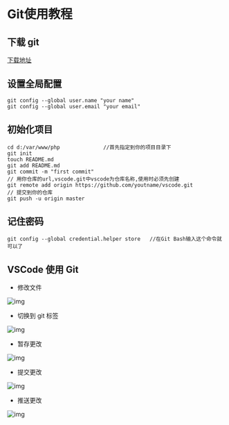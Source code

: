 # Git使用教程

## 下载 git

[下载地址](https://link.jianshu.com/?t=https://git-scm.com/download/win)

## 设置全局配置

```shell
git config --global user.name "your name"
git config --global user.email "your email"
```

## 初始化项目

```shell
cd d:/var/www/php              //首先指定到你的项目目录下
git init
touch README.md
git add README.md
git commit -m "first commit"
// 用你仓库的url,vscode.git中vscode为仓库名称,使用时必须先创建
git remote add origin https://github.com/youtname/vscode.git
// 提交到你的仓库
git push -u origin master
```

## 记住密码

```shell
git config --global credential.helper store   //在Git Bash输入这个命令就可以了
```

## VSCode 使用 Git

- 修改文件

![img](https://upload-images.jianshu.io/upload_images/12122594-e4206dd7d6b73d8a.png?imageMogr2/auto-orient/strip%7CimageView2/2/w/464)

- 切换到 git 标签

![img](https://upload-images.jianshu.io/upload_images/12122594-349ebdd6bf782e30.png?imageMogr2/auto-orient/)

- 暂存更改

![img](https://upload-images.jianshu.io/upload_images/12122594-c555f2d94ba1f5a6.png?imageMogr2/auto-orient/strip%7CimageView2/2/w/318)

- 提交更改

![img](https://upload-images.jianshu.io/upload_images/12122594-32262f2b41c4a5b5.png?imageMogr2/auto-orient/strip%7CimageView2/2/w/327)

- 推送更改

![img](https://upload-images.jianshu.io/upload_images/12122594-a948b8174e9b7b74.png?imageMogr2/auto-orient/strip%7CimageView2/2/w/315)
